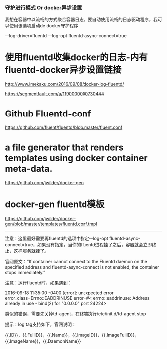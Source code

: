 ### 守护进行模式 Or docker异步设置
我想在容器中以流畅的方式聚合容器日志。要自动使用流畅的日志驱动程序，我可以使用该选项启动de docker守护程序

--log-driver=fluentd --log-opt fluentd-async-connect=true

# 使用fluentd收集docker的日志-内有fluentd-docker异步设置链接

http://www.imekaku.com/2016/09/08/docker-log-fluentd/

https://segmentfault.com/a/1190000000730444

# Github Fluentd-conf

https://github.com/fluent/fluentd/blob/master/fluent.conf

# a file generator that renders templates using docker container meta-data.

https://github.com/jwilder/docker-gen

# docker-gen fluentd模板

https://github.com/jwilder/docker-gen/blob/master/templates/fluentd.conf.tmpl

---

注意：这里最好需要再fluentd的选项中指定--log-opt fluentd-async-connect=true，如果没有指定，当你的fluentd进程挂了之后，容器就会立即终止，这样服务就挂了。

官网原文：”If container cannot connect to the Fluentd daemon on the specified address and fluentd-async-connect is not enabled, the container stops immediately.”

注意：运行fluentd时，如果遇到：

2016-09-18 11:35:00 -0400 [error]: unexpected error error_class=Errno::EADDRINUSE error=#< errno::eaddrinuse: Address already in use - bind(2) for "0.0.0.0" port 24224>

类似的错误，需要先关掉td-agent，在终端执行/etc/init.d/td-agent stop

提示：log tag支持如下，官网说明：

{{.ID}}，{{.FullID}}，{{.Name}}，{{.ImageID}}，{{.ImageFullID}}，{{.ImageName}}，{{.DaemonName}}
